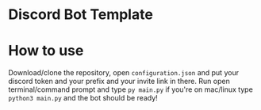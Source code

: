 # Discord Bot Template

# How to use
Download/clone the repository, open `configuration.json` and put your discord token and your prefix and your invite link in there. Run open terminal/command prompt and type `py main.py` if you're on mac/linux type `python3 main.py` and the bot should be ready!